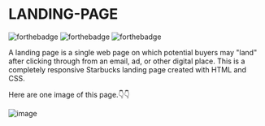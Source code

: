 # LANDING-PAGE
![forthebadge](https://forthebadge.com/images/badges/built-with-love.svg)
![forthebadge](https://forthebadge.com/images/badges/uses-html.svg)
![forthebadge](https://forthebadge.com/images/badges/uses-css.svg)

A landing page is a single web page on which potential buyers may "land" after clicking through from an email, ad, or other digital place.
This is a completely responsive Starbucks landing page created with HTML and CSS.

Here are one image of this page.👇👇

![image](https://user-images.githubusercontent.com/75858184/210274003-13afff3c-2121-4b8c-bca7-281f85501ae9.png)

